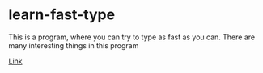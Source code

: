 # learn-fast-type
This is a program, where you can try to type as fast as you can. There are many interesting things in this program

[Link](https://vazgenm2.github.io/learn-fast-type/)
